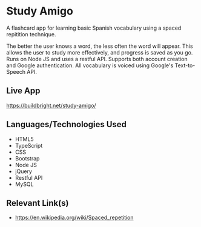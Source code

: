 # Study Amigo
A flashcard app for learning basic Spanish vocabulary using a spaced repitition technique.

The better the user knows a word, the less often the word will appear. This allows the user to study more effectively, and progress is saved as you go. Runs on Node JS and uses a restful API. Supports both account creation and Google authentication. All vocabulary is voiced using Google's Text-to-Speech API.

## Live App
https://buildbright.net/study-amigo/

## Languages/Technologies Used
- HTML5
- TypeScript
- CSS
- Bootstrap
- Node JS
- jQuery
- Restful API
- MySQL

## Relevant Link(s)
- https://en.wikipedia.org/wiki/Spaced_repetition
